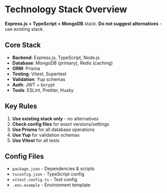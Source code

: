 # Technology Stack Overview

**Express.js + TypeScript + MongoDB** stack. **Do not suggest alternatives** - use existing stack.

## Core Stack

- **Backend**: Express.js, TypeScript, Node.js
- **Database**: MongoDB (primary), Redis (caching)
- **ORM**: Prisma
- **Testing**: Vitest, Supertest
- **Validation**: Yup schemas
- **Auth**: JWT + bcrypt
- **Tools**: ESLint, Prettier, Husky

## Key Rules

1. **Use existing stack only** - no alternatives
2. **Check config files** for exact versions/settings
3. **Use Prisma** for all database operations
4. **Use Yup** for validation schemas
5. **Use Vitest** for all tests

## Config Files

- `package.json` - Dependencies & scripts
- `tsconfig.json` - TypeScript config
- `vitest.config.ts` - Test config
- `.env.example` - Environment template
